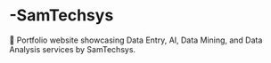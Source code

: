 # -SamTechsys
 💼 Portfolio website showcasing Data Entry, AI, Data Mining, and Data Analysis services by SamTechsys.
